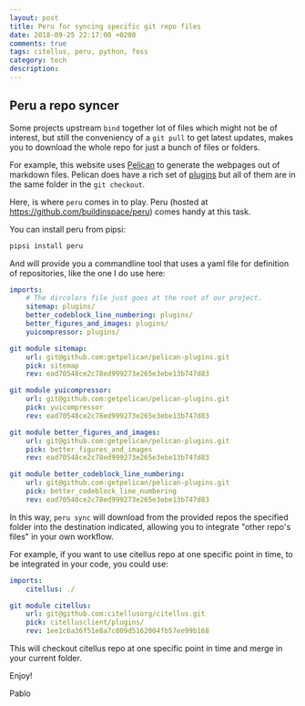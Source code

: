 ```yaml
---
layout: post
title: Peru for syncing specific git repo files
date: 2018-09-25 22:17:00 +0200
comments: true
tags: citellus, peru, python, foss
category: tech
description:
---
```

## Peru a repo syncer

Some projects upstream `bind` together lot of files which might not be of interest, but still the conveniency of a `git pull` to get latest updates, makes you to download the whole repo for just a bunch of files or folders.

For example, this website uses [Pelican](http://getpelican.com/) to generate the webpages out of markdown files. Pelican does have a rich set of [plugins](https://github.com/getpelican/pelican-plugins) but all of them are in the same folder in the `git checkout`.

Here, is where `peru` comes in to play. Peru (hosted at <https://github.com/buildinspace/peru>) comes handy at this task.

You can install peru from pipsi:

~~~sh
pipsi install peru
~~~

And will provide you a commandline tool that uses a yaml file for definition of repositories, like the one I do use here:

~~~yaml
imports:
    # The dircolors file just goes at the root of our project.
    sitemap: plugins/
    better_codeblock_line_numbering: plugins/
    better_figures_and_images: plugins/
    yuicompressor: plugins/

git module sitemap:
    url: git@github.com:getpelican/pelican-plugins.git
    pick: sitemap
    rev: ead70548ce2c78ed999273e265e3ebe13b747d83

git module yuicompressor:
    url: git@github.com:getpelican/pelican-plugins.git
    pick: yuicompressor
    rev: ead70548ce2c78ed999273e265e3ebe13b747d83

git module better_figures_and_images:
    url: git@github.com:getpelican/pelican-plugins.git
    pick: better_figures_and_images
    rev: ead70548ce2c78ed999273e265e3ebe13b747d83

git module better_codeblock_line_numbering:
    url: git@github.com:getpelican/pelican-plugins.git
    pick: better_codeblock_line_numbering
    rev: ead70548ce2c78ed999273e265e3ebe13b747d83
~~~

In this way, `peru sync` will download from the provided repos the specified folder into the destination indicated, allowing you to integrate "other repo's files" in your own workflow.

For example, if you want to use citellus repo at one specific point in time, to be integrated in your code, you could use:

~~~yaml
imports:
    citellus: ./

git module citellus:
    url: git@github.com:citellusorg/citellus.git
    pick: citellusclient/plugins/
    rev: 1ee1c6a36f51e8a7c809d5162004fb57ee99b168
~~~

This will checkout citellus repo at one specific point in time and merge in your current folder.

Enjoy!

Pablo